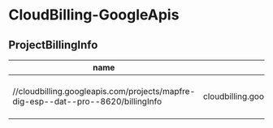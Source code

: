 # CloudBilling-GoogleApis

## ProjectBillingInfo

| name                                                                              | assetType                                      | project               | displayName                                         | location | state  | organization              | parentFullResourceName                                                        | parentAssetType                             |
| --------------------------------------------------------------------------------- | ---------------------------------------------- | --------------------- | --------------------------------------------------- | -------- | ------ | ------------------------- | ----------------------------------------------------------------------------- | ------------------------------------------- |
| //cloudbilling.googleapis.com/projects/mapfre-dig-esp--dat--pro--8620/billingInfo | cloudbilling.googleapis.com/ProjectBillingInfo | projects/147054572341 | projects/mapfre-dig-esp--dat--pro--8620/billingInfo | global   | ACTIVE | organizations/62664342784 | //cloudresourcemanager.googleapis.com/projects/mapfre-dig-esp--dat--pro--8620 | cloudresourcemanager.googleapis.com/Project |